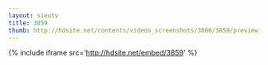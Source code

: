 ```yaml
---
layout: sieutv
title: 3859
thumb: http://hdsite.net/contents/videos_screenshots/3000/3859/preview_360p.mp4.jpg
---
```

{% include iframe src='http://hdsite.net/embed/3859' %}
 
